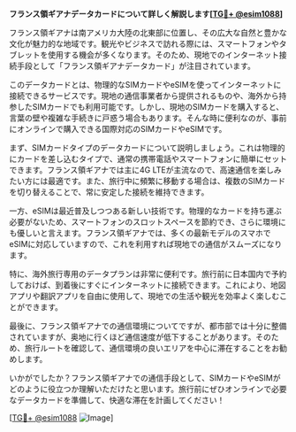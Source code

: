**フランス領ギアナデータカードについて詳しく解説します[[TG💪+ @esim1088](https://t.me/s/esim1088)]**

フランス領ギアナは南アメリカ大陸の北東部に位置し、その広大な自然と豊かな文化が魅力的な地域です。観光やビジネスで訪れる際には、スマートフォンやタブレットを使用する機会が多くなります。そのため、現地でのインターネット接続手段として「フランス領ギアナデータカード」が注目されています。

このデータカードとは、物理的なSIMカードやeSIMを使ってインターネットに接続できるサービスです。現地の通信事業者から提供されるものや、海外から持参したSIMカードでも利用可能です。しかし、現地のSIMカードを購入すると、言葉の壁や複雑な手続きに戸惑う場合もあります。そんな時に便利なのが、事前にオンラインで購入できる国際対応のSIMカードやeSIMです。

まず、SIMカードタイプのデータカードについて説明しましょう。これは物理的にカードを差し込むタイプで、通常の携帯電話やスマートフォンに簡単にセットできます。フランス領ギアナでは主に4G LTEが主流なので、高速通信を楽しみたい方には最適です。また、旅行中に頻繁に移動する場合は、複数のSIMカードを切り替えることで、常に安定した接続を維持できます。

一方、eSIMは最近普及しつつある新しい技術です。物理的なカードを持ち運ぶ必要がないため、スマートフォンのスロットスペースを節約でき、さらに環境にも優しいと言えます。フランス領ギアナでは、多くの最新モデルのスマホでeSIMに対応していますので、これを利用すれば現地での通信がスムーズになります。

特に、海外旅行専用のデータプランは非常に便利です。旅行前に日本国内で予約しておけば、到着後にすぐにインターネットに接続できます。これにより、地図アプリや翻訳アプリを自由に使用して、現地での生活や観光を効率よく楽しむことができます。

最後に、フランス領ギアナでの通信環境についてですが、都市部では十分に整備されていますが、奥地に行くほど通信速度が低下することがあります。そのため、旅行ルートを確認して、通信環境の良いエリアを中心に滞在することをお勧めします。

いかがでしたか？フランス領ギアナでの通信手段として、SIMカードやeSIMがどのように役立つか理解いただけたと思います。旅行前にぜひオンラインで必要なデータカードを準備して、快適な滞在を計画してください！

[[TG💪+ @esim1088](https://t.me/s/esim1088) ![Image](https://i.postimg.cc/Y0z9fWf4/image.png)]